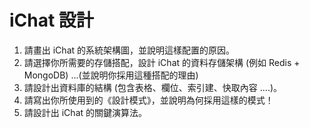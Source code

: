 # iChat 設計

1. 請畫出 iChat 的系統架構圖，並說明這樣配置的原因。
2. 請選擇你所需要的存儲搭配，設計 iChat 的資料存儲架構 (例如 Redis + MongoDB) ...(並說明你採用這種搭配的理由)
3. 請設計出資料庫的結構 (包含表格、欄位、索引建、快取內容 ....)。
4. 請寫出你所使用到的《設計模式》，並說明為何採用這樣的模式！
5. 請設計出 iChat 的關鍵演算法。